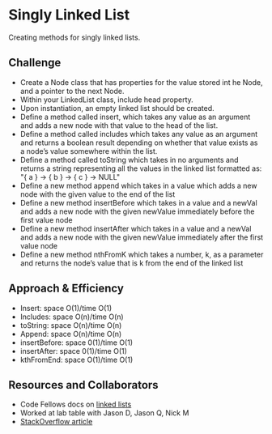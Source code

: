 # Singly Linked List
<!-- Short summary or background information -->
Creating methods for singly linked lists.

## Challenge
<!-- Description of the challenge -->
- Create a Node class that has properties for the value stored int he Node, and a pointer to the next Node.
- Within your LinkedList class, include head property.
- Upon instantiation, an empty linked list should be created.
- Define a method called insert, which takes any value as an argument and adds a new node with that value to the head of the list.
- Define a method called includes which takes any value as an argument and returns a boolean result depending on whether that value exists as a node’s value somewhere within the list.
- Define a method called toString which takes in no arguments and returns a string representing all the values in the linked list formatted as: "{ a } -> { b } -> { c } -> NULL"
- Define a new method append which takes in a value which adds a new node with the given value to the end of the list
- Define a new method insertBefore which takes in a value and a newVal and adds a new node with the given newValue immediately before the first value node
- Define a new method insertAfter which takes in a value and a newVal and adds a new node with the given newValue immediately after the first value node
- Define a new method nthFromK which takes a number, k, as a parameter and returns the node’s value that is k from the end of the linked list

## Approach & Efficiency
<!-- What approach did you take? Why? What is the Big O space/time for this approach? -->
- Insert: space O(1)/time O(1)
- Includes: space O(n)/time O(n)
- toString: space O(n)/time O(n)
- Append: space O(n)/time O(n)
- insertBefore: space 0(1)/time O(1)
- insertAfter: space 0(1)/time O(1)
- kthFromEnd: space O(1)/time O(1)

## Resources and Collaborators

- Code Fellows docs on [linked lists](https://codefellows.github.io/common_curriculum/data_structures_and_algorithms/Code_401/class-05/resources/singly_linked_list.html)
- Worked at lab table with Jason D, Jason Q, Nick M
- [StackOverflow article](https://stackoverflow.com/questions/2598348/how-to-find-nth-element-from-the-end-of-a-singly-linked-list)
